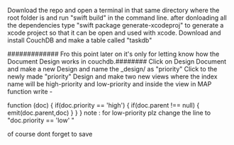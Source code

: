 Download the repo and open a terminal in that same directory where the root folder is and run "swift build" in the command line.
after donloading all the dependencies type "swift package generate-xcodeproj" to generate a xcode project so that it can be open and used with xcode.
Download and install CouchDB and make a table called "taskdb"

############# Fro this point later on it's only for letting know how the Document Design works in couchdb.######## 
Click on Design Document and make a new Design and name the _design/  as "priority"
Click to the newly made "priority" Design and make two new views where the index name will be high-priority and low-priority
and inside the view in MAP function write -

function (doc) {
  if(doc.priority == 'high') {
    if(doc.parent !== null) {
      emit(doc.parent,doc)
    }
  }
} 
note : for low-priority plz change the line to "doc.priority == 'low' "

of course dont forget to save 

